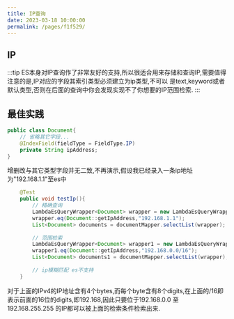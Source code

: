 ```yaml
---
title: IP查询
date: 2023-03-18 10:00:00
permalink: /pages/f1f529/
---
```

## IP

:::tip
ES本身对IP查询作了非常友好的支持,所以很适合用来存储和查询IP,需要值得注意的是,IP对应的字段其索引类型必须建立为ip类型,不可以
是text,keyword或者默认类型,否则在后面的查询中你会发现实现不了你想要的IP范围检索.
:::

## 最佳实践

```java
public class Document{
    // 省略其它字段...
    @IndexField(fieldType = FieldType.IP)
    private String ipAddress;
}
```

增删改与其它类型字段并无二致,不再演示,假设我已经录入一条ip地址为"192.168.1.1"至es中

```java
    @Test
    public void testIp(){
        // 精确查询
        LambdaEsQueryWrapper<Document> wrapper = new LambdaEsQueryWrapper<>();
        wrapper.eq(Document::getIpAddress,"192.168.1.1");
        List<Document> documents = documentMapper.selectList(wrapper);
        
        // 范围检索
        LambdaEsQueryWrapper<Document> wrapper1 = new LambdaEsQueryWrapper<>();
        wrapper1.eq(Document::getIpAddress,"192.168.0.0/16");
        List<Document> documents1 = documentMapper.selectList(wrapper);
        
        // ip模糊匹配 es不支持
    }
```

对于上面的IPv4的IP地址含有4个bytes,而每个byte含有8个digits,在上面的/16即表示前面的16位的digits,即192.168,因此只要位于192.168.0.0 至 192.168.255.255 的IP都可以被上面的检索条件检索出来.